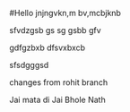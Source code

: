 #Hello
jnjngvkn,m bv,mcbjknb

sfvdzgsb gs sg gsbb gfv

gdfgzbxb dfsvxbxcb


sfsdgggsd

changes from rohit branch

Jai mata di
Jai Bhole Nath
